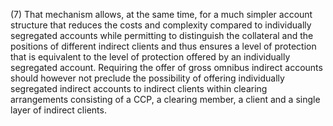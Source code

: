 (7) That mechanism allows, at the same time, for a much simpler account structure that reduces the costs and complexity compared to individually segregated accounts while permitting to distinguish the collateral and the positions of different indirect clients and thus ensures a level of protection that is equivalent to the level of protection offered by an individually segregated account. Requiring the offer of gross omnibus indirect accounts should however not preclude the possibility of offering individually segregated indirect accounts to indirect clients within clearing arrangements consisting of a CCP, a clearing member, a client and a single layer of indirect clients.